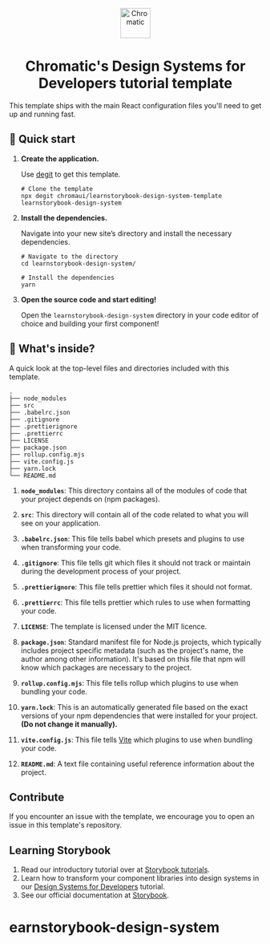 <p align="center">
  <a href="https://www.chromatic.com/">
    <img alt="Chromatic" src="https://avatars2.githubusercontent.com/u/24584319?s=200&v=4" width="60" />
  </a>
</p>

<h1 align="center">
  Chromatic's Design Systems for Developers tutorial template
</h1>

This template ships with the main React configuration files you'll need to get up and running fast.

## 🚅 Quick start

1.  **Create the application.**

    Use [degit](https://github.com/Rich-Harris/degit) to get this template.

    ```shell
    # Clone the template
    npx degit chromaui/learnstorybook-design-system-template learnstorybook-design-system
    ```

1.  **Install the dependencies.**

    Navigate into your new site’s directory and install the necessary dependencies.

    ```shell
    # Navigate to the directory
    cd learnstorybook-design-system/

    # Install the dependencies
    yarn
    ```

1.  **Open the source code and start editing!**

    Open the `learnstorybook-design-system` directory in your code editor of choice and building your first component!

## 🔎 What's inside?

A quick look at the top-level files and directories included with this template.

    .
    ├── node_modules
    ├── src
    ├── .babelrc.json
    ├── .gitignore
    ├── .prettierignore
    ├── .prettierrc
    ├── LICENSE
    ├── package.json
    ├── rollup.config.mjs
    ├── vite.config.js
    ├── yarn.lock
    └── README.md

1.  **`node_modules`**: This directory contains all of the modules of code that your project depends on (npm packages).

2.  **`src`**: This directory will contain all of the code related to what you will see on your application.

3.  **`.babelrc.json`**: This file tells babel which presets and plugins to use when transforming your code.

4.  **`.gitignore`**: This file tells git which files it should not track or maintain during the development process of your project.

5.  **`.prettierignore`**: This file tells prettier which files it should not format.

6.  **`.prettierrc`**: This file tells prettier which rules to use when formatting your code.

7.  **`LICENSE`**: The template is licensed under the MIT licence.

8.  **`package.json`**: Standard manifest file for Node.js projects, which typically includes project specific metadata (such as the project's name, the author among other information). It's based on this file that npm will know which packages are necessary to the project.

9.  **`rollup.config.mjs`**: This file tells rollup which plugins to use when bundling your code.

10. **`yarn.lock`**: This is an automatically generated file based on the exact versions of your npm dependencies that were installed for your project. **(Do not change it manually).**

11. **`vite.config.js`**: This file tells [Vite](https://vitejs.dev/) which plugins to use when bundling your code.

12. **`README.md`**: A text file containing useful reference information about the project.

## Contribute

If you encounter an issue with the template, we encourage you to open an issue in this template's repository.

## Learning Storybook

1. Read our introductory tutorial over at [Storybook tutorials](https://storybook.js.org/tutorials/intro-to-storybook/react/en/get-started/).
2. Learn how to transform your component libraries into design systems in our [Design Systems for Developers](https://storybook.js.org/tutorials/design-systems-for-developers/) tutorial.
3. See our official documentation at [Storybook](https://storybook.js.org/).
# earnstorybook-design-system
